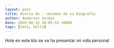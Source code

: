 ```yaml
---
layout: post
title: Acerca de - resumen de su biografía
author: Anderson Jordan 
date: 2020-08-15 18:05:53 +0800
tags: [test, hello]
---
```


Hole en este blo se va ha presentar mi vida personal 

